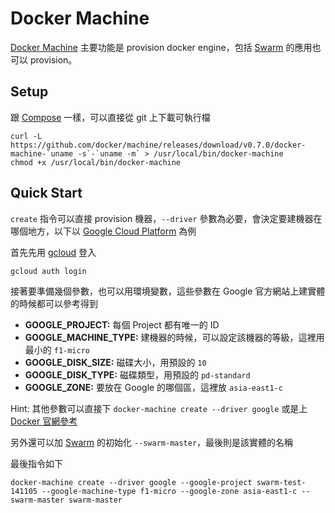 # Docker Machine

[Docker Machine][] 主要功能是 provision docker engine，包括 [Swarm](swarm.md) 的應用也可以 provision。

## Setup

跟 [Compose](compose.md) 一樣，可以直接從 git 上下載可執行檔

    curl -L https://github.com/docker/machine/releases/download/v0.7.0/docker-machine-`uname -s`-`uname -m` > /usr/local/bin/docker-machine
    chmod +x /usr/local/bin/docker-machine

## Quick Start

`create` 指令可以直接 provision 機器，`--driver` 參數為必要，會決定要建機器在哪個地方，以下以 [Google Cloud Platform][] 為例

首先先用 [gcloud](https://cloud.google.com/sdk/) 登入

    gcloud auth login

接著要準備幾個參數，也可以用環境變數，這些參數在 Google 官方網站上建實體的時候都可以參考得到

* **GOOGLE_PROJECT:** 每個 Project 都有唯一的 ID
* **GOOGLE_MACHINE_TYPE:** 建機器的時候，可以設定該機器的等級，這裡用最小的 `f1-micro`
* **GOOGLE_DISK_SIZE:** 磁碟大小，用預設的 `10`
* **GOOGLE_DISK_TYPE:** 磁碟類型，用預設的 `pd-standard`
* **GOOGLE_ZONE:** 要放在 Google 的哪個區，這裡放 `asia-east1-c`

Hint: 其他參數可以直接下 `docker-machine create --driver google` 或是上 [Docker 官網參考](https://docs.docker.com/machine/drivers/gce/)

另外還可以加 [Swarm](swarm.md) 的初始化 `--swarm-master`，最後則是該實體的名稱

最後指令如下

    docker-machine create --driver google --google-project swarm-test-141105 --google-machine-type f1-micro --google-zone asia-east1-c --swarm-master swarm-master

[Google Cloud Platform]: https://cloud.google.com/
[Docker Machine]: https://docs.docker.com/machine/
